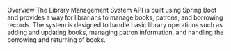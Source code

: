 Overview
The Library Management System API is built using Spring Boot and provides a way for librarians to manage books, patrons, and borrowing records. The system is designed to handle basic library operations such as adding and updating books, managing patron information, and handling the borrowing and returning of books.
